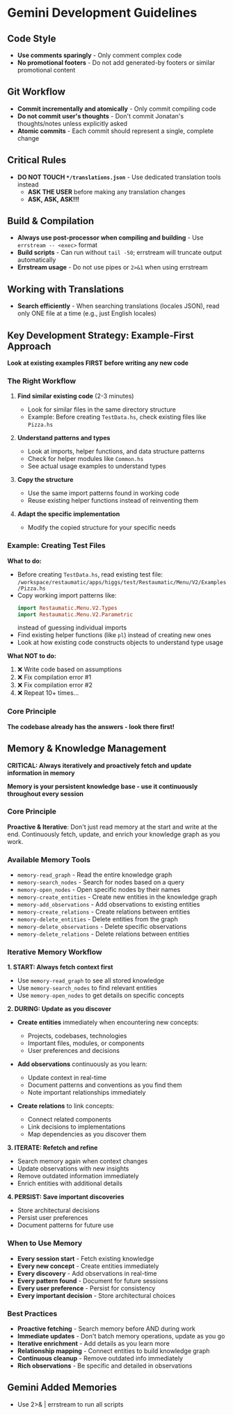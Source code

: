 # Gemini Development Guidelines

## Code Style

- **Use comments sparingly** - Only comment complex code
- **No promotional footers** - Do not add generated-by footers or similar promotional content

## Git Workflow

- **Commit incrementally and atomically** - Only commit compiling code
- **Do not commit user's thoughts** - Don't commit Jonatan's thoughts/notes unless explicitly asked
- **Atomic commits** - Each commit should represent a single, complete change

## Critical Rules

- **DO NOT TOUCH `*/translations.json`** - Use dedicated translation tools instead
  - **ASK THE USER** before making any translation changes
  - **ASK, ASK, ASK!!!**

## Build & Compilation

- **Always use post-processor when compiling and building** - Use `errstream -- <exec>` format
- **Build scripts** - Can run without `tail -50`; errstream will truncate output automatically
- **Errstream usage** - Do not use pipes or `2>&1` when using errstream

## Working with Translations

- **Search efficiently** - When searching translations (locales JSON), read only ONE file at a time (e.g., just English locales)

## Key Development Strategy: Example-First Approach

**Look at existing examples FIRST before writing any new code**

### The Right Workflow

1. **Find similar existing code** (2-3 minutes)
   - Look for similar files in the same directory structure
   - Example: Before creating `TestData.hs`, check existing files like `Pizza.hs`

2. **Understand patterns and types**
   - Look at imports, helper functions, and data structure patterns
   - Check for helper modules like `Common.hs`
   - See actual usage examples to understand types

3. **Copy the structure**
   - Use the same import patterns found in working code
   - Reuse existing helper functions instead of reinventing them

4. **Adapt the specific implementation**
   - Modify the copied structure for your specific needs

### Example: Creating Test Files

**What to do:**
- Before creating `TestData.hs`, read existing test file: `/workspace/restaumatic/apps/higgs/test/Restaumatic/Menu/V2/Examples/Pizza.hs`
- Copy working import patterns like:
  ```haskell
  import Restaumatic.Menu.V2.Types
  import Restaumatic.Menu.V2.Parametric
  ```
  instead of guessing individual imports
- Find existing helper functions (like `pl`) instead of creating new ones
- Look at how existing code constructs objects to understand type usage

**What NOT to do:**
1. ❌ Write code based on assumptions
2. ❌ Fix compilation error #1
3. ❌ Fix compilation error #2
4. ❌ Repeat 10+ times...

### Core Principle

**The codebase already has the answers - look there first!**

## Memory & Knowledge Management

**CRITICAL: Always iteratively and proactively fetch and update information in memory**

**Memory is your persistent knowledge base - use it continuously throughout every session**

### Core Principle

**Proactive & Iterative**: Don't just read memory at the start and write at the end. Continuously fetch, update, and enrich your knowledge graph as you work.

### Available Memory Tools

- `memory-read_graph` - Read the entire knowledge graph
- `memory-search_nodes` - Search for nodes based on a query
- `memory-open_nodes` - Open specific nodes by their names
- `memory-create_entities` - Create new entities in the knowledge graph
- `memory-add_observations` - Add observations to existing entities
- `memory-create_relations` - Create relations between entities
- `memory-delete_entities` - Delete entities from the graph
- `memory-delete_observations` - Delete specific observations
- `memory-delete_relations` - Delete relations between entities

### Iterative Memory Workflow

**1. START: Always fetch context first**
   - Use `memory-read_graph` to see all stored knowledge
   - Use `memory-search_nodes` to find relevant entities
   - Use `memory-open_nodes` to get details on specific concepts

**2. DURING: Update as you discover**
   - **Create entities** immediately when encountering new concepts:
     - Projects, codebases, technologies
     - Important files, modules, or components
     - User preferences and decisions

   - **Add observations** continuously as you learn:
     - Update context in real-time
     - Document patterns and conventions as you find them
     - Note important relationships immediately

   - **Create relations** to link concepts:
     - Connect related components
     - Link decisions to implementations
     - Map dependencies as you discover them

**3. ITERATE: Refetch and refine**
   - Search memory again when context changes
   - Update observations with new insights
   - Remove outdated information immediately
   - Enrich entities with additional details

**4. PERSIST: Save important discoveries**
   - Store architectural decisions
   - Persist user preferences
   - Document patterns for future use

### When to Use Memory

- **Every session start** - Fetch existing knowledge
- **Every new concept** - Create entities immediately
- **Every discovery** - Add observations in real-time
- **Every pattern found** - Document for future sessions
- **Every user preference** - Persist for consistency
- **Every important decision** - Store architectural choices

### Best Practices

- **Proactive fetching** - Search memory before AND during work
- **Immediate updates** - Don't batch memory operations, update as you go
- **Iterative enrichment** - Add details as you learn more
- **Relationship mapping** - Connect entities to build knowledge graph
- **Continuous cleanup** - Remove outdated info immediately
- **Rich observations** - Be specific and detailed in observations

## Gemini Added Memories
- Use <exec> 2>& | errstream to run all scripts
